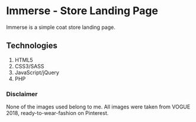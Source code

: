 # Immerse -  Store Landing Page

Immerse is a simple coat store landing page.

## Technologies

1. HTML5
2. CSS3/SASS
3. JavaScript/jQuery
4. PHP



### Disclaimer 
None of the images used belong to me. All images were taken from VOGUE 2018, ready-to-wear-fashion on Pinterest. 
